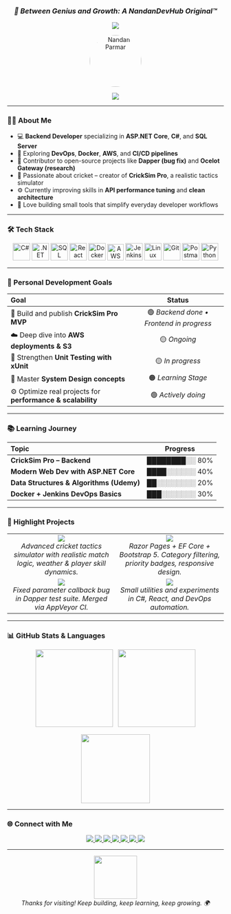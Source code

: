 <h3 align="center">
  <b><i>🚀 Between Genius and Growth: A NandanDevHub Original™</i></b>
</h3>

<p align="center">
  <img src="https://komarev.com/ghpvc/?username=nandandevhub&label=Profile+Views&color=2CA5E0&style=for-the-badge" />
</p>

<p align="center">
  <a href="https://github.com/nandandevhub">
    <img src="https://avatars.githubusercontent.com/u/97554182?v=4" alt="Nandan Parmar" width="120" style="border-radius:50%;" />
  </a>
</p>

<p align="center">
  <a href="https://github.com/DenverCoder1/readme-typing-svg">
    <img src="https://readme-typing-svg.herokuapp.com?font=Fira+Code&size=24&duration=4000&pause=1000&color=00C2CB&center=true&vCenter=true&width=650&lines=Hi,+I'm+Nandan+Parmar;Backend+Developer+.NET+Core+%7C+C%23+%7C+SQL+Server;Exploring+DevOps+and+Cloud;Building+CrickSim+Pro+%26+Open+Source+Tools" />
  </a>
</p>

---

### 👨‍💻 About Me

- 💻 **Backend Developer** specializing in **ASP.NET Core**, **C#**, and **SQL Server**
- 🧠 Exploring **DevOps**, **Docker**, **AWS**, and **CI/CD pipelines**
- 🚀 Contributor to open-source projects like **Dapper (bug fix)** and **Ocelot Gateway (research)**
- 🏏 Passionate about cricket – creator of **CrickSim Pro**, a realistic tactics simulator
- ⚙️ Currently improving skills in **API performance tuning** and **clean architecture**
- 🧩 Love building small tools that simplify everyday developer workflows

---

### 🛠️ Tech Stack

<p align="center">
  <img src="https://cdn.jsdelivr.net/gh/devicons/devicon/icons/csharp/csharp-original.svg" height="40" alt="C#" />
  <img src="https://cdn.jsdelivr.net/gh/devicons/devicon/icons/dotnetcore/dotnetcore-original.svg" height="40" alt=".NET Core" />
  <img src="https://cdn.jsdelivr.net/gh/devicons/devicon/icons/microsoftsqlserver/microsoftsqlserver-plain.svg" height="40" alt="SQL Server" />
  <img src="https://cdn.jsdelivr.net/gh/devicons/devicon/icons/react/react-original.svg" height="40" alt="React" />
  <img src="https://cdn.jsdelivr.net/gh/devicons/devicon/icons/docker/docker-original.svg" height="40" alt="Docker" />
  <img src="https://upload.wikimedia.org/wikipedia/commons/9/93/Amazon_Web_Services_Logo.svg" height="38" alt="AWS" />
  <img src="https://cdn.jsdelivr.net/gh/devicons/devicon/icons/jenkins/jenkins-original.svg" height="40" alt="Jenkins" />
  <img src="https://cdn.jsdelivr.net/gh/devicons/devicon/icons/linux/linux-original.svg" height="40" alt="Linux" />
  <img src="https://cdn.jsdelivr.net/gh/devicons/devicon/icons/git/git-original.svg" height="40" alt="Git" />
  <img src="https://cdn.jsdelivr.net/gh/devicons/devicon/icons/postman/postman-original.svg" height="40" alt="Postman" />
  <img src="https://cdn.jsdelivr.net/gh/devicons/devicon/icons/python/python-original.svg" height="40" alt="Python" />
</p>


---

### 🎯 Personal Development Goals

| Goal | Status |
| :-- | :--: |
| 🚀 Build and publish **CrickSim Pro MVP** | 🟢 *Backend done • Frontend in progress* |
| ☁️ Deep dive into **AWS deployments & S3** | 🟡 *Ongoing* |
| 🧪 Strengthen **Unit Testing with xUnit** | 🟡 *In progress* |
| 🧠 Master **System Design concepts** | 🟠 *Learning Stage* |
| ⚙️ Optimize real projects for **performance & scalability** | 🟢 *Actively doing* |

---

### 📚 Learning Journey

| Topic | Progress |
| :-- | :--: |
| **CrickSim Pro – Backend** | ████████░░ 80% |
| **Modern Web Dev with ASP.NET Core** | ████░░░░░░ 40% |
| **Data Structures & Algorithms (Udemy)** | ██░░░░░░░░ 20% |
| **Docker + Jenkins DevOps Basics** | ███░░░░░░░ 30% |

---

### 💼 Highlight Projects

<table>
  <tr>
    <td align="center" width="50%">
      <a href="https://github.com/nandandevhub/CrickSim-Pro">
        <img src="https://img.shields.io/badge/🏏%20CrickSim%20Pro-In%20Progress-2CA5E0?style=for-the-badge&logo=github&logoColor=white" />
      </a>
      <br/>
      <i>Advanced cricket tactics simulator with realistic match logic, weather & player skill dynamics.</i>
    </td>
    <td align="center" width="50%">
      <a href="https://github.com/nandandevhub/TodoApp-RazorPages">
        <img src="https://img.shields.io/badge/✅%20ToDo%20Web%20App-.NET%20Core%20MVC-20C997?style=for-the-badge&logo=github&logoColor=white" />
      </a>
      <br/>
      <i>Razor Pages + EF Core + Bootstrap 5. Category filtering, priority badges, responsive design.</i>
    </td>
  </tr>
  <tr>
    <td align="center" width="50%">
      <a href="https://github.com/DapperLib/Dapper/pull">
        <img src="https://img.shields.io/badge/⚡%20Dapper%20PR-Contribution-2088FF?style=for-the-badge&logo=github&logoColor=white" />
      </a>
      <br/>
      <i>Fixed parameter callback bug in Dapper test suite. Merged via AppVeyor CI.</i>
    </td>
    <td align="center" width="50%">
      <a href="https://github.com/nandandevhub">
        <img src="https://img.shields.io/badge/🧩%20Open%20Source%20Mini%20Tools-Ongoing-8E44AD?style=for-the-badge&logo=github&logoColor=white" />
      </a>
      <br/>
      <i>Small utilities and experiments in C#, React, and DevOps automation.</i>
    </td>
  </tr>
</table>

---

### 📊 GitHub Stats & Languages

<p align="center">
  <img src="https://github-readme-stats.vercel.app/api?username=nandandevhub&show_icons=true&theme=tokyonight&include_all_commits=true&hide_border=true" height="180"/>
  &nbsp;
  <img src="https://github-readme-streak-stats.herokuapp.com/?user=nandandevhub&theme=tokyonight&hide_border=true" height="180"/>
</p>

<p align="center">
  <img src="https://github-readme-stats.vercel.app/api/top-langs/?username=nandandevhub&layout=compact&theme=tokyonight&hide_border=true" height="160"/>
</p>

---

### 🌐 Connect with Me

<p align="center">
  <a href="https://linkedin.com/in/nandan-parmar">
    <img src="https://img.shields.io/badge/-LinkedIn-0A66C2?style=for-the-badge&logo=linkedin&logoColor=white" />
  </a>
  <a href="https://x.com/NandanParmar">
    <img src="https://img.shields.io/badge/-X%20(Twitter)-000000?style=for-the-badge&logo=x&logoColor=white" />
  </a>
  <a href="https://dev.to/nandan-parmar">
    <img src="https://img.shields.io/badge/-Dev.to-0A0A0A?style=for-the-badge&logo=dev.to&logoColor=white" />
  </a>
  <a href="https://medium.com/@nandan-parmar">
    <img src="https://img.shields.io/badge/-Medium-12100E?style=for-the-badge&logo=medium&logoColor=white" />
  </a>
  <a href="https://instagram.com/imagesbynandan">
    <img src="https://img.shields.io/badge/-Instagram-E4405F?style=for-the-badge&logo=instagram&logoColor=white" />
  </a>
  <a href="https://stackoverflow.com/users/20049095/nandan-parmar">
    <img src="https://img.shields.io/badge/-StackOverflow-F58025?style=for-the-badge&logo=stackoverflow&logoColor=white" />
  </a>
  <a href="https://github.com/sponsors/NandanDevHub">
    <img src="https://img.shields.io/badge/Sponsor%20Me-%E2%9D%A4-DB61A2?style=for-the-badge&logo=github-sponsors&logoColor=white" />
  </a>
</p>

---

<p align="center">
  <img src="https://media.giphy.com/media/f3iwJFOVOwuy7K6FFw/giphy.gif" width="100" /><br/>
  <i>Thanks for visiting! Keep building, keep learning, keep growing. 🌍</i>
</p>
